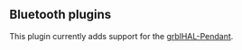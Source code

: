 ## Bluetooth plugins

This plugin currently adds support for the [grblHAL-Pendant](https://github.com/agent-r/grblHAL-Pendant).
